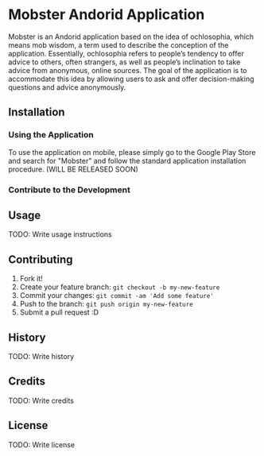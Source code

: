 # Mobster Andorid Application
Mobster is an Andorid application based on the idea of ochlosophia, which means mob wisdom, a term used to describe the conception of the application. Essentially, ochlosophia refers to people’s tendency to offer advice to others, often strangers, as well as people’s inclination to take advice from anonymous, online sources. The goal of the application is to accommodate this idea by allowing users to ask and offer decision-making questions and advice anonymously.

## Installation
### Using the Application
To use the application on mobile, please simply go to the Google Play Store and search for "Mobster" and follow the standard application installation procedure. (WILL BE RELEASED SOON)
### Contribute to the Development


## Usage

TODO: Write usage instructions

## Contributing

1. Fork it!
2. Create your feature branch: `git checkout -b my-new-feature`
3. Commit your changes: `git commit -am 'Add some feature'`
4. Push to the branch: `git push origin my-new-feature`
5. Submit a pull request :D

## History

TODO: Write history

## Credits

TODO: Write credits

## License

TODO: Write license

